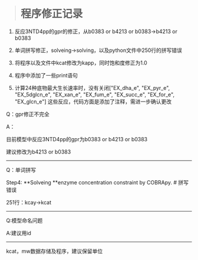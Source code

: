 > # 程序修正记录

1. 反应3NTD4pp的gpr的修正，从b0383 or b4213 or b0383→b4213 or b0383

2. 单词拼写修正，solveing→solving，以及python文件中250行的拼写错误

3. 将程序以及文件中kcat修改为kapp，同时饱和度修正为1.0

4. 程序中添加了一些print语句

5. 计算24种底物最大生长速率时，没有关闭\["EX\_dha\_e", "EX\_pyr\_e", "EX\_5dglcn\_e", "EX\_xan\_e", "EX\_fum\_e", "EX\_succ\_e", "EX\_for\_e", "EX\_glcn\_e"\]   这些反应，代码方面是添加了注释，需进一步确认更改

Q：gpr修正不完全

A：

目前模型中反应3NTD4pp的gpr为b0383 or b4213 or b0383

建议修改为b4213 or b0383

---

Q：单词拼写

Step4: **Solveing **enzyme concentration constraint by COBRApy.    \# 拼写错误

251行：kcay→kcat

---

Q:模型命名问题

A:建议用id

---

kcat，mw数据存储及程序，建议保留单位

